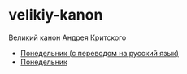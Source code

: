# velikiy-kanon
Великий канон Андрея Критского 

- [Понедельник (с переводом на русский язык) ](1.html)
- [Понедельник](1s1d.md)
